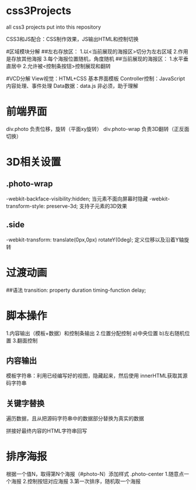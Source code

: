 # css3Projects
all css3 projects put into this repository

CSS3和JS配合：CSS制作效果，JS输出HTML和控制切换

#区域模块分解
##左右存放区：
1.以<当前展现的海报区>切分为左右区域
2.作用是存放其他海报
3.每个海报位置随机，角度随机
##当前展现的海报区：
1.水平垂直居中
2.允许被<控制条按钮>控制展现和翻转

#VCD分解
View视觉：HTML+CSS 基本界面模板
Controller控制：JavaScript 内容处理、事件处理
Data数据：data.js 非必须，助于理解

# 前端界面
div.photo 负责位移，旋转（平面xy旋转）
div.photo-wrap 负责3D翻转（正反面切换）
# 3D相关设置
## .photo-wrap
-webkit-backface-visibility:hidden;  当元素不面向屏幕时隐藏
-webkit-transform-style: preserve-3d; 支持子元素的3D效果
## .side 
-webkit-transform: translate(0px,0px) rotateY(0deg); 定义位移以及沿着Y轴旋转

# 过渡动画
##语法
transition: property duration timing-function delay;

# 脚本操作
1.内容输出（模板+数据）和控制条输出
2.位置分配控制 a)中央位置 b)左右随机位置
3.翻面控制

## 内容输出
模板字符串：利用已经编写好的视图，隐藏起来，然后使用
innerHTML获取其源码字符串
## 关键字替换
遍历数据，且从把源码字符串中的数据部分替换为真实的数据

拼接好最终内容的HTML字符串回写

# 排序海报
根据一个值N，取得第N个海报（#photo-N）添加样式 .photo-center
1.随意点一个海报
2.控制按钮对应海报
3.第一次排序，随机取一个海报
